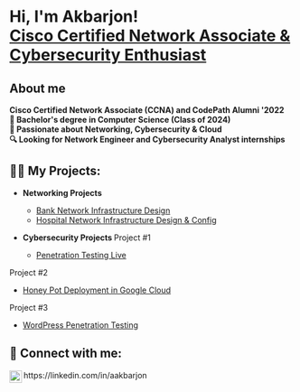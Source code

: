 <h1>Hi, I'm Akbarjon! <br/> <a href="https://www.linkedin.com/in/aakbarjon/">Cisco Certified Network Associate & Cybersecurity Enthusiast</a></h1>

<h2> About me </h2>
<b> Cisco Certified Network Associate (CCNA) and CodePath Alumni '2022 <br> </b>
<b>🔭 Bachelor's degree in Computer Science (Class of 2024) <br> </b>
<b>🌱 Passionate about Networking, Cybersecurity & Cloud <br> </b>
<b>🔍 Looking for Network Engineer and Cybersecurity Analyst internships <br> </b>

<h2>👨‍💻 My Projects:</h2>

- <b>Networking Projects </b>
  - [Bank Network Infrastructure Design](https://github.com/aakbarjon)
  - [Hospital Network Infrastructure Design & Config](https://github.com/aakbarjon)
    
- <b>Cybersecurity Projects </b>
Project #1
  - [Penetration Testing Live](https://github.com/aakbarjon/Penetration-Testing-Live-Websites)

Project #2
  - [Honey Pot Deployment in Google Cloud](https://github.com/aakbarjon/Honey-Pot-Deployment-in-Google-Cloud)

Project #3
  - [WordPress Penetration Testing](https://github.com/aakbarjon/WordPress-Penetration-Testing)


<h2> 🤳 Connect with me:</h2>
<img align="left"  | LinkedIn" width="22px" src="https://cdn.jsdelivr.net/npm/simple-icons@v3/icons/linkedin.svg" /> https://linkedin.com/in/aakbarjon


